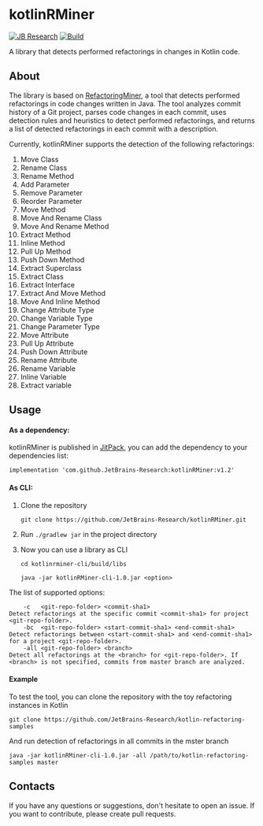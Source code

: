 # kotlinRMiner
[![JB Research](https://jb.gg/badges/research-flat-square.svg)](https://research.jetbrains.org/)
[![Build](https://github.com/JetBrains-Research/kotlinRMiner/actions/workflows/gradle-build.yml/badge.svg?branch=master)](https://github.com/JetBrains-Research/kotlinRMiner/actions/workflows/gradle-build.yml)

A library that detects performed refactorings in changes in Kotlin code.

## About
The library is based on [RefactoringMiner](https://github.com/tsantalis/RefactoringMiner), a tool that detects performed refactorings in code changes written in Java.
The tool analyzes commit history of a Git project, parses code changes in each commit, uses detection rules and heuristics to detect performed refactorings, and returns a list of detected refactorings in each  commit with a description. 

Currently, kotlinRMiner supports the detection of the following refactorings:
1. Move Class
2. Rename Class
3. Rename Method
4. Add Parameter
5. Remove Parameter
6. Reorder Parameter
7. Move Method
8. Move And Rename Class
9. Move And Rename Method
10. Extract Method
11. Inline Method
12. Pull Up Method
13. Push Down Method
14. Extract Superclass
15. Extract Class
16. Extract Interface
17. Extract And Move Method
18. Move And Inline Method
19. Change Attribute Type
20. Change Variable Type
21. Change Parameter Type
22. Move Attribute
23. Pull Up Attribute
24. Push Down Attribute
25. Rename Attribute
26. Rename Variable
27. Inline Variable
28. Extract variable

## Usage
#### As a dependency:
kotlinRMiner is published in [JitPack](https://jitpack.io/), you can add the dependency to your dependencies list:

```implementation 'com.github.JetBrains-Research:kotlinRMiner:v1.2'```

#### As CLI:
1. Clone the repository 

    ```git clone https://github.com/JetBrains-Research/kotlinRMiner.git```
 
2. Run ```./gradlew jar``` in the project directory

3. Now you can use a library as CLI
 
    ```cd kotlinrminer-cli/build/libs```
 
    ```java -jar kotlinRMiner-cli-1.0.jar <option>```
 
The list of supported options:
 
```-h Usage: kotlinRMiner <args>
    -c   <git-repo-folder> <commit-sha1>                            Detect refactorings at the specific commit <commit-sha1> for project <git-repo-folder>.
    -bc  <git-repo-folder> <start-commit-sha1> <end-commit-sha1>    Detect refactorings between <start-commit-sha1> and <end-commit-sha1> for a project <git-repo-folder>.    
    -all <git-repo-folder> <branch>                                 Detect all refactorings at the <branch> for <git-repo-folder>. If <branch> is not specified, commits from master branch are analyzed.
```

#### Example
To test the tool, you can clone the repository with the toy refactoring instances in Kotlin

```git clone https://github.com/JetBrains-Research/kotlin-refactoring-samples```
    
And run detection of refactorings in all commits in the mster branch

```java -jar kotlinRMiner-cli-1.0.jar -all /path/to/kotlin-refactoring-samples master```

## Contacts
If you have any questions or suggestions, don't hesitate to open an issue.
If you want to contribute, please create pull requests.
